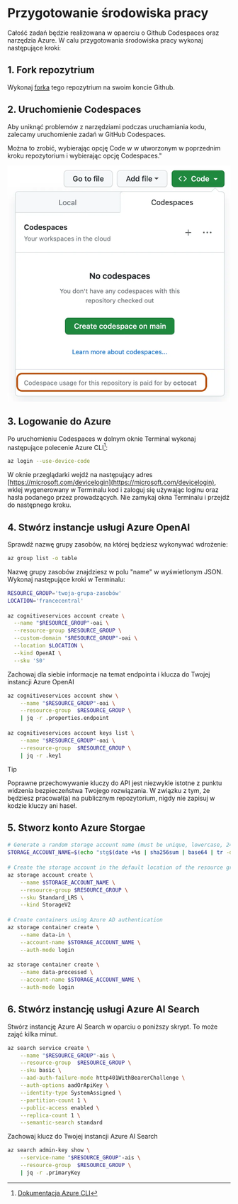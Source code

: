 # Przygotowanie środowiska pracy

Całość zadań będzie realizowana w opaerciu o Github Codespaces oraz narzędzia Azure. W calu przygotowania środowiska pracy wykonaj następujące kroki:

## 1. Fork repozytrium

Wykonaj [forka](https://github.com/ProtopiaTech/openhack-genai/fork) tego repozytrium na swoim koncie Github.

## 2. Uruchomienie Codespaces

Aby uniknąć problemów z narzędziami podczas uruchamiania kodu, zalecamy uruchomienie zadań w GitHub Codespaces.

Można to zrobić, wybierając opcję Code w w utworzonym w poprzednim kroku repozytorium i wybierając opcję Codespaces."

![Codespaces](assets/codespaces-run.png)

## 3. Logowanie do Azure

Po uruchomieniu Codespaces w dolnym oknie Terminal wykonaj następujące polecenie Azure CLI[^1]:

```bash
az login --use-device-code
```

W oknie przeglądarki wejdź na następujący adres [https://microsoft.com/devicelogin](https://microsoft.com/devicelogin), wklej wygenerowany w Terminalu kod i zaloguj się używając loginu oraz hasła podanego przez prowadzących.
Nie zamykaj okna Terminalu i przejdź do następnego kroku.

## 4. Stwórz instancje usługi Azure OpenAI

Sprawdź nazwę grupy zasobów, na której będziesz wykonywać wdrożenie:

```bash
az group list -o table
```

Nazwę grupy zasobów znajdziesz w polu "name" w wyświetlonym JSON. Wykonaj następujące kroki w Terminalu:

```bash
RESOURCE_GROUP='twoja-grupa-zasobów'
LOCATION='francecentral'

az cognitiveservices account create \
  --name "$RESOURCE_GROUP"-oai \
  --resource-group $RESOURCE_GROUP \
  --custom-domain "$RESOURCE_GROUP"-oai \
  --location $LOCATION \
  --kind OpenAI \
  --sku 'S0'
```

Zachowaj dla siebie informacje na temat endpointa i klucza do Twojej instancji Azure OpenAI

```bash
az cognitiveservices account show \
    --name "$RESOURCE_GROUP"-oai \
    --resource-group  $RESOURCE_GROUP \
    | jq -r .properties.endpoint

az cognitiveservices account keys list \
    --name "$RESOURCE_GROUP"-oai \
    --resource-group  $RESOURCE_GROUP \
    | jq -r .key1
```

> [!TIP]
> Poprawne przechowywanie kluczy do API jest niezwykle istotne z punktu widzenia bezpieczeństwa Twojego rozwiązania. W związku z tym, że będziesz pracował(a) na publicznym repozytorium, nigdy nie zapisuj w kodzie kluczy ani haseł.

## 5. Stworz konto Azure Storgae

```bash
# Generate a random storage account name (must be unique, lowercase, 24 characters or less)
STORAGE_ACCOUNT_NAME=$(echo "stg$(date +%s | sha256sum | base64 | tr -dc 'a-z0-9' | head -c 15)")

# Create the storage account in the default location of the resource group
az storage account create \
    --name $STORAGE_ACCOUNT_NAME \
    --resource-group $RESOURCE_GROUP \
    --sku Standard_LRS \
    --kind StorageV2

# Create containers using Azure AD authentication
az storage container create \
    --name data-in \
    --account-name $STORAGE_ACCOUNT_NAME \
    --auth-mode login

az storage container create \
    --name data-processed \
    --account-name $STORAGE_ACCOUNT_NAME \
    --auth-mode login
```

## 6. Stwórz instancję usługi Azure AI Search

Stwórz instancję Azure AI Search w oparciu o poniższy skrypt. To może zająć kilka minut.

```bash
az search service create \
    --name "$RESOURCE_GROUP"-ais \
    --resource-group  $RESOURCE_GROUP \
    --sku basic \
    --aad-auth-failure-mode http401WithBearerChallenge \
    --auth-options aadOrApiKey \
    --identity-type SystemAssigned \
    --partition-count 1 \
    --public-access enabled \
    --replica-count 1 \
    --semantic-search standard
```

Zachowaj klucz do Twojej instancji Azure AI Search

```bash
az search admin-key show \
    --service-name "$RESOURCE_GROUP"-ais \
    --resource-group  $RESOURCE_GROUP \
    | jq -r .primaryKey
```

[^1]: [Dokumentacja Azure CLI](https://learn.microsoft.com/en-us/cli/azure/)
